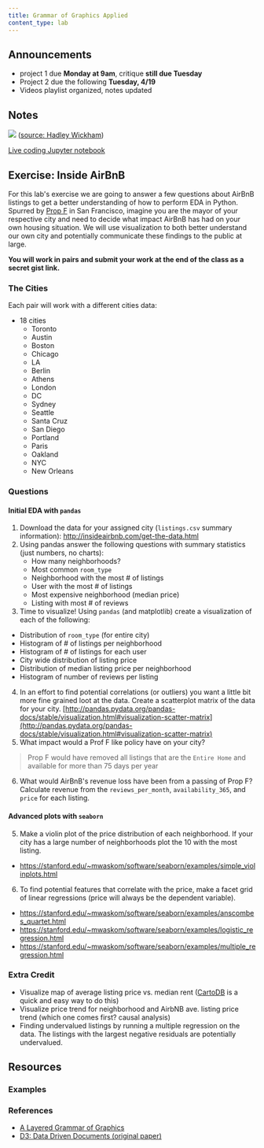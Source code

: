 ```yaml
---
title: Grammar of Graphics Applied
content_type: lab
---
```


<!-- <table class="lecture-vid">
<tr>
<td><a href="{{ site.baseurl }}/usf-datavis/slides/2016-03-29-visual-encodings.pdf"><img src="{{ site.baseurl }}/usf-datavis/slides/thumbs/2016-03-29-visual-encodings.png" /></a></td><td> <iframe  src="https://www.youtube.com/embed/6k3ZDjqr844" frameborder="0" allowfullscreen></iframe></td>
</tr>
</table>

[![]({{ site.baseurl }}/usf-datavis/boards/2016-03-29-visual-encodings.jpg)]({{ site.baseurl }}/usf-datavis/boards/2016-03-29-visual-encodings.jpg) -->

## Announcements

* project 1 due **Monday at 9am**, critique **still due Tuesday**
* Project 2 due the following **Tuesday, 4/19**
* Videos playlist organized, notes updated

## Notes

[![](http://r4ds.had.co.nz/images/visualization-grammar-3.png)](http://r4ds.had.co.nz/visualize.html)
([source: Hadley Wickham](http://r4ds.had.co.nz/visualize.html))

[Live coding Jupyter notebook](https://github.com/Jay-Oh-eN/courses/blob/gh-pages/notebooks/2016-04-07-grammar-of-graphics.ipynb)

## Exercise: Inside AirBnB

For this lab's exercise we are going to answer a few questions about AirBnB listings to get a better understanding of how to perform EDA in Python. Spurred by [Prop F](https://ballotpedia.org/City_of_San_Francisco_Initiative_to_Restrict_Short-Term_Rentals,_Proposition_F_(November_2015)) in San Francisco, imagine you are the mayor of your respective city and need to decide what impact AirBnB has had on your own housing situation. We will use visualization to both better understand our own city and potentially communicate these findings to the public at large.

__You will work in pairs and submit your work at the end of the class as a secret gist link.__

### The Cities

Each pair will work with a different cities data:

* 18 cities
    * Toronto
    * Austin
    * Boston
    * Chicago
    * LA
    * Berlin
    * Athens
    * London
    * DC
    * Sydney
    * Seattle
    * Santa Cruz
    * San Diego
    * Portland
    * Paris
    * Oakland
    * NYC
    * New Orleans

### Questions

#### Initial EDA with `pandas`

1. Download the data for your assigned city (`listings.csv` summary information): http://insideairbnb.com/get-the-data.html
2. Using pandas answer the following questions with summary statistics (just numbers, no charts):
    * How many neighborhoods?
    * Most common `room_type`
    * Neighborhood with the most # of listings
    * User with the most # of listings
    * Most expensive neighborhood (median price)
    * Listing with most # of reviews
3. Time to visualize! Using `pandas` (and matplotlib) create a visualization of each of the following:
 * Distribution of `room_type` (for entire city)
 * Histogram of # of listings per neighborhood
 * Histogram of # of listings for each user
 * City wide distribution of listing price
 * Distribution of median listing price per neighborhood
 * Histogram of number of reviews per listing
4. In an effort to find potential correlations (or outliers) you want a little bit more fine grained loot at the data. Create a scatterplot matrix of the data for your city. [http://pandas.pydata.org/pandas-docs/stable/visualization.html#visualization-scatter-matrix](http://pandas.pydata.org/pandas-docs/stable/visualization.html#visualization-scatter-matrix)
5. What impact would a Prof F like policy have on your city?
 > Prop F would have removed all listings that are the `Entire Home` and available for more than 75 days per year
6. What would AirBnB's revenue loss have been from a passing of Prop F? Calculate revenue from the `reviews_per_month`, `availability_365`, and `price` for each listing.

#### Advanced plots with `seaborn`

5. Make a violin plot of the price distribution of each neighborhood. If your city has a large number of neighborhoods plot the 10 with the most listing.
 * https://stanford.edu/~mwaskom/software/seaborn/examples/simple_violinplots.html
6. To find potential features that correlate with the price, make a facet grid of linear regressions (price will always be the dependent variable).
 * https://stanford.edu/~mwaskom/software/seaborn/examples/anscombes_quartet.html
 * https://stanford.edu/~mwaskom/software/seaborn/examples/logistic_regression.html
 * https://stanford.edu/~mwaskom/software/seaborn/examples/multiple_regression.html

### Extra Credit

* Visualize map of average listing price vs. median rent ([CartoDB](https://cartodb.com/) is a quick and easy way to do this)
* Visualize price trend for neighborhood and AirbNB ave. listing price trend (which one comes first? causal analysis)
* Finding undervalued listings by running a multiple regression on the data. The listings with the largest negative residuals are potentially undervalued.

## Resources

### Examples

### References

* [A Layered Grammar of Graphics](http://byrneslab.net/classes/biol607/readings/wickham_layered-grammar.pdf)
* [D3: Data Driven Documents (original paper)](http://vis.stanford.edu/files/2011-D3-InfoVis.pdf)




